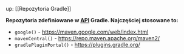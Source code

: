 up: [[Repozytoria Gradle]]

**Repozytoria zdefiniowane w [API](https://docs.gradle.org/current/dsl/org.gradle.api.artifacts.dsl.RepositoryHandler.html) Gradle. Najczęściej stosowane to:**
-  `google()` - https://maven.google.com/web/index.html
-  `mavenCentral()` - https://repo.maven.apache.org/maven2/
-  `gradlePluginPortal()` - https://plugins.gradle.org/